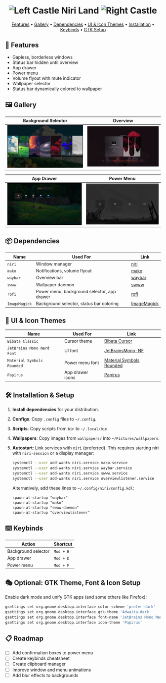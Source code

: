<h1 align="center">
  <img src="https://em-content.zobj.net/source/telegram/386/sparkles_2728.webp" alt="Left Castle" width="36"/>
  Niri Land
  <img src="https://em-content.zobj.net/source/telegram/386/sparkles_2728.webp" alt="Right Castle" width="36"/>
</h1>


<p align="center">
   <a href="#-features">Features</a> • 
   <a href="#-gallery">Gallery</a> • 
   <a href="#-dependencies">Dependencies</a> • 
   <a href="#-ui--icon-themes">UI & Icon Themes</a> • 
   <a href="#-installation--setup">Installation</a> • 
   <a href="#%EF%B8%8F-keybinds">Keybinds</a> • 
   <a href="#-optional-gtk-theme-font--icon-setup">GTK Setup</a>
</p>

## 🚀 Features 

- Gapless, borderless windows  
- Status bar hidden until overview  
- App drawer  
- Power menu  
- Volume flyout with mute indicator  
- Wallpaper selector  
- Status bar dynamically colored to wallpaper  
  
## 🖼 Gallery

| Background Selector | Overview |
|--------------------|---------|
| ![Background Selector](./assets/bgselector.png) | ![Overview](./assets/overview.png) |

| App Drawer | Power Menu |
|--------------------|---------|
| ![App Drawer](./assets/appdrawer.png) | ![Power Menu](./assets/powermenu.png) |


## 📦 Dependencies

| Name          | Used For                                    | Link                                                      |
| ------------- | ------------------------------------------- | --------------------------------------------------------- |
| `niri`        | Window manager                              | [niri](https://github.com/YaLTeR/niri)                    |
| `mako`        | Notifications, volume flyout                | [mako](https://github.com/emersion/mako)                  |
| `waybar`      | Overview bar                                | [waybar](https://github.com/Alexays/Waybar)               |
| `swww`        | Wallpaper daemon                            | [swww](https://github.com/Horus645/swww)                  |
| `rofi`        | Power menu, background selector, app drawer | [rofi](https://github.com/davatorium/rofi)                |
| `ImageMagick` | Background selector, status bar coloring    | [ImageMagick](https://github.com/ImageMagick/ImageMagick) |

## 🎨 UI & Icon Themes

| Name                       | Used For                 | Link                                                                                                 |
| -------------------------- | ------------------------ | ---------------------------------------------------------------------------------------------------- |
| `Bibata Classic`           | Cursor theme             | [Bibata Cursor](https://github.com/ful1e5/Bibata_Cursor)                                             |
| `JetBrains Mono Nerd Font` | UI font                  | [JetBrainsMono-NF](https://github.com/ryanoasis/nerd-fonts)                                          |
| `Material Symbols Rounded` | Power menu font          | [Material Symbols Rounded](https://github.com/google/material-design-icons/tree/master/variablefont) |
| `Papirus`                  | App drawer icons         | [Papirus](https://github.com/PapirusDevelopmentTeam/papirus-icon-theme)                              |

## 🛠️ Installation & Setup

1. **Install dependencies** for your distribution.
2. **Configs**: Copy `.config` files to `~/.config`.
3. **Scripts**: Copy scripts from `bin` to `~/.local/bin`.
4. **Wallpapers**: Copy images from `wallpapers/` into `~/Pictures/wallpapers`.
5. **Autostart**: Link services with `niri` (preferred). This requires starting niri with `niri-session` or a display manager:

   ```bash
   systemctl --user add-wants niri.service mako.service
   systemctl --user add-wants niri.service waybar.service
   systemctl --user add-wants niri.service swww.service
   systemctl --user add-wants niri.service overviewlistener.service
   ```

   Alternatively, add these lines to `~/.config/niri/config.kdl`:

   ```kdl
   spawn-at-startup "waybar"
   spawn-at-startup "mako"
   spawn-at-startup "swww-daemon"
   spawn-at-startup "overviewlistener"
   ```

## ⌨️ Keybinds

| Action              | Shortcut  |
| ------------------- | --------- |
| Background selector | `Mod + B` |
| App drawer          | `Mod + D` |
| Power menu          | `Mod + P` |

## 🎭 Optional: GTK Theme, Font & Icon Setup

Enable dark mode and unify GTK apps (and some others like Firefox):

```bash
gsettings set org.gnome.desktop.interface color-scheme 'prefer-dark'
gsettings set org.gnome.desktop.interface gtk-theme 'Adwaita-dark'
gsettings set org.gnome.desktop.interface font-name 'JetBrains Mono Nerd Font 11'
gsettings set org.gnome.desktop.interface icon-theme 'Papirus'
```
## 📋 Roadmap
- [ ] Add confirmation boxes to power menu
- [ ] Create keybinds cheatsheet
- [ ] Create clipboard manager
- [ ] Improve window and menu animations
- [ ] Add blur effects to backgrounds
